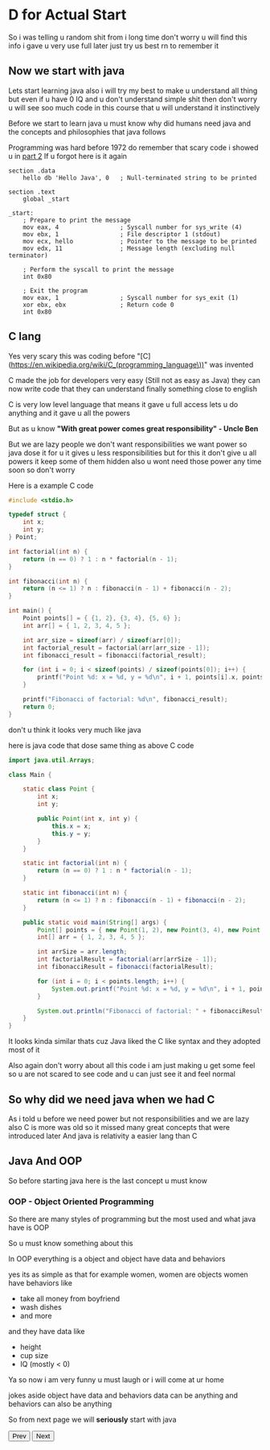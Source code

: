 # D for Actual Start

So i was telling u random shit from i long time don't worry u will find this info i gave u very use full later just try us best rn to remember it

## Now we start with java

Lets start learning java also i will try my best to make u understand all thing but even if u have 0 IQ and u don't understand simple shit then don't worry u will see soo much code in this course that u will understand it instinctively

Before we start to learn java u must know why did humans need java and the concepts and philosophies that java follows

Programming was hard before 1972 do remember that scary code i showed u in [part 2](2.md) If u forgot here is it again

```x86asm
section .data
    hello db 'Hello Java', 0   ; Null-terminated string to be printed

section .text
    global _start

_start:
    ; Prepare to print the message
    mov eax, 4                 ; Syscall number for sys_write (4)
    mov ebx, 1                 ; File descriptor 1 (stdout)
    mov ecx, hello             ; Pointer to the message to be printed
    mov edx, 11                ; Message length (excluding null terminator)

    ; Perform the syscall to print the message
    int 0x80

    ; Exit the program
    mov eax, 1                 ; Syscall number for sys_exit (1)
    xor ebx, ebx               ; Return code 0
    int 0x80
```

## C lang

Yes very scary this was coding before "[C](https://en.wikipedia.org/wiki/C_(programming_language\))" was invented

C made the job for developers very easy (Still not as easy as Java) they can now write code that they can understand finally something close to english

C is very low level language that means it gave u full access lets u do anything and it gave u all the powers

But as u know **"With great power comes great responsibility" - Uncle Ben** 

But we are lazy people we don't want responsibilities we want power so java dose it for u it gives u less responsibilities but for this it don't give u all powers it keep some of them hidden also u wont need those power any time soon so don't worry

Here is a example C code

```C
#include <stdio.h>

typedef struct {
    int x;
    int y;
} Point;

int factorial(int n) {
    return (n == 0) ? 1 : n * factorial(n - 1);
}

int fibonacci(int n) {
    return (n <= 1) ? n : fibonacci(n - 1) + fibonacci(n - 2);
}

int main() {
    Point points[] = { {1, 2}, {3, 4}, {5, 6} };
    int arr[] = { 1, 2, 3, 4, 5 };

    int arr_size = sizeof(arr) / sizeof(arr[0]);
    int factorial_result = factorial(arr[arr_size - 1]);
    int fibonacci_result = fibonacci(factorial_result);

    for (int i = 0; i < sizeof(points) / sizeof(points[0]); i++) {
        printf("Point %d: x = %d, y = %d\n", i + 1, points[i].x, points[i].y);
    }

    printf("Fibonacci of factorial: %d\n", fibonacci_result);
    return 0;
}
```

don't u think it looks very much like java

here is java code that dose same thing as above C code

```java
import java.util.Arrays;

class Main {

    static class Point {
        int x;
        int y;

        public Point(int x, int y) {
            this.x = x;
            this.y = y;
        }
    }

    static int factorial(int n) {
        return (n == 0) ? 1 : n * factorial(n - 1);
    }

    static int fibonacci(int n) {
        return (n <= 1) ? n : fibonacci(n - 1) + fibonacci(n - 2);
    }

    public static void main(String[] args) {
        Point[] points = { new Point(1, 2), new Point(3, 4), new Point(5, 6) };
        int[] arr = { 1, 2, 3, 4, 5 };

        int arrSize = arr.length;
        int factorialResult = factorial(arr[arrSize - 1]);
        int fibonacciResult = fibonacci(factorialResult);

        for (int i = 0; i < points.length; i++) {
            System.out.printf("Point %d: x = %d, y = %d\n", i + 1, points[i].x, points[i].y);
        }

        System.out.println("Fibonacci of factorial: " + fibonacciResult);
    }
}
```

It looks kinda similar thats cuz Java liked the C like syntax and they adopted most of it

Also again don't worry about all this code i am just making u get some feel so u are not scared to see code and u can just see it and feel normal

## So why did we need java when we had C

As i told u before we need power but not responsibilities and we are lazy
also C is more was old so it missed many great concepts that were introduced later
And java is relativity a easier lang than C


## Java And OOP

So before starting java here is the last concept u must know 

### OOP - Object Oriented Programming

So there are many styles of programming but the most used and what java have is OOP

So u must know something about this

In OOP everything is a object and object have data and behaviors

yes its as simple as that for example women, women are objects
women have behaviors like 

- take all money from boyfriend
- wash dishes
- and more

and they have data like

- height
- cup size
- IQ (mostly < 0)

Ya so now i am very funny u must laugh or i will come at ur home

jokes aside object have data and behaviors
data can be anything and behaviors can also be anything


So from next page we will **seriously** start with java

<button onclick="window.location.href = window.location.origin + '/java/pages/3.md';">Prev</button>
<button onclick="window.location.href = window.location.origin + '/java/pages/5.md';">Next</button>